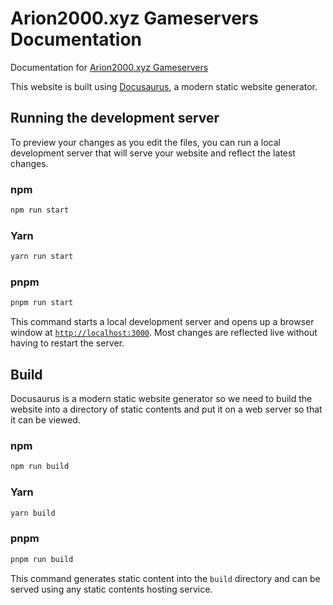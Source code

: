 # Arion2000.xyz Gameservers Documentation

Documentation for [Arion2000.xyz Gameservers](https://panel.arion2000.xyz)

This website is built using [Docusaurus](https://docusaurus.io/), a modern static website generator.

## Running the development server

To preview your changes as you edit the files, you can run a local development server that will serve your website and reflect the latest changes.

### npm

```sh
npm run start
```

### Yarn

```sh
yarn run start
```

### pnpm

```sh
pnpm run start
```

This command starts a local development server and opens up a browser window at [`http://localhost:3000`](http://localhost:3000). Most changes are reflected live without having to restart the server.

## Build

Docusaurus is a modern static website generator so we need to build the website into a directory of static contents and put it on a web server so that it can be viewed.

### npm

```sh
npm run build
```

### Yarn

```sh
yarn build
```

### pnpm

```sh
pnpm run build
```

This command generates static content into the `build` directory and can be served using any static contents hosting service.

